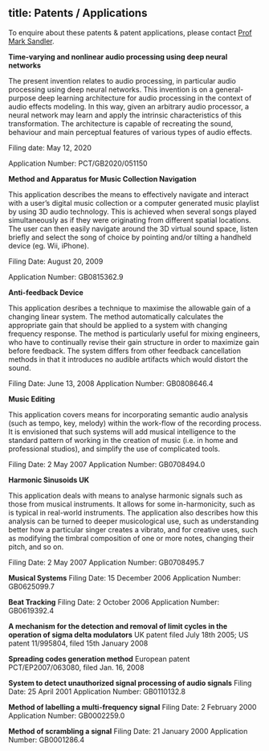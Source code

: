 title: Patents / Applications
-----------------------------

To enquire about these patents & patent applications, please contact [Prof Mark Sandler](mailto:mark.sandler@qmul.ac.uk).

**Time-varying and nonlinear audio processing using deep neural networks**

The present invention relates to audio processing, in particular audio processing using deep neural networks. This invention is on a general-purpose deep learning architecture for audio processing in the context of audio effects modeling. In this way, given an arbitrary audio processor, a neural network may learn and apply the intrinsic characteristics of this transformation. The architecture is capable of recreating the sound, behaviour and main perceptual features of various types of audio effects. 

Filing date: May 12, 2020

Application Number: PCT/GB2020/051150

**Method and Apparatus for Music Collection Navigation**

This application describes the means to effectively navigate and interact with a user’s digital music collection or a computer generated music playlist by using 3D audio technology. This is achieved when several songs played simultaneously as if they were originating from different spatial locations. The user can then easily navigate around the 3D virtual sound space, listen briefly and select the song of choice by pointing and/or tilting a handheld device (eg. Wii, iPhone).

Filing Date: August 20, 2009

Application Number: GB0815362.9

**Anti-feedback Device**

This application desribes a technique to maximise the allowable gain of a changing linear system. The method automatically calculates the appropriate gain that should be applied to a system with changing frequency response. The method is particularly useful for mixing engineers, who have to continually revise their gain structure in order to maximize gain before feedback. The system differs from other feedback cancellation methods in that it introduces no audible artifacts which would distort the sound.

Filing Date: June 13, 2008 
Application Number: GB0808646.4

**Music Editing**

This application covers means for incorporating semantic audio analysis (such as tempo, key, melody) within the work-flow of the recording process. It is envisioned that such systems will add musical intelligence to the standard pattern of working in the creation of music (i.e. in home and professional studios), and simplify the use of complicated tools.

Filing Date: 2 May 2007 
Application Number: GB0708494.0

**Harmonic Sinusoids UK**

This application deals with means to analyse harmonic signals such as those from musical instruments. It allows for some in-harmonicity, such as is typical in real-world instruments. The application also describes how this analysis can be turned to deeper musicological use, such as understanding better how a particular singer creates a vibrato, and for creative uses, such as modifying the timbral composition of one or more notes, changing their pitch, and so on.

Filing Date: 2 May 2007 
Application Number: GB0708495.7

**Musical Systems** 
Filing Date: 15 December 2006 
Application Number: GB0625099.7

**Beat Tracking** 
Filing Date: 2 October 2006 
Application Number: GB0619392.4

**A mechanism for the detection and removal of limit cycles in the operation of sigma delta modulators** 
UK patent filed July 18th 2005; US patent 11/995804, filed 15th January 2008

**Spreading codes generation method** 
European patent PCT/EP2007/063080, filed Jan. 16, 2008

**System to detect unauthorized signal processing of audio signals** 
Filing Date: 25 April 2001 
Application Number: GB0110132.8

**Method of labelling a multi-frequency signal** 
Filing Date: 2 February 2000 
Application Number: GB0002259.0

**Method of scrambling a signal** 
Filing Date: 21 January 2000 
Application Number: GB0001286.4

